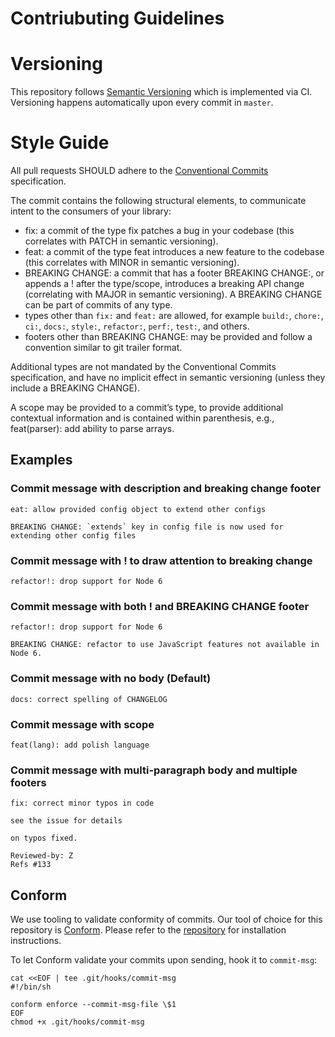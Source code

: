 # Contriubuting Guidelines

# Versioning
This repository follows [Semantic Versioning](https://semver.org/) which is implemented via CI. Versioning happens automatically upon every commit in `master`.

# Style Guide

All pull requests SHOULD adhere to the [Conventional Commits](https://conventionalcommits.org/) specification.

The commit contains the following structural elements, to communicate intent to the consumers of your library:

* fix: a commit of the type fix patches a bug in your codebase (this correlates with PATCH in semantic versioning).
* feat: a commit of the type feat introduces a new feature to the codebase (this correlates with MINOR in semantic versioning).
* BREAKING CHANGE: a commit that has a footer BREAKING CHANGE:, or appends a ! after the type/scope, introduces a breaking API change (correlating with MAJOR in semantic versioning). A BREAKING CHANGE can be part of commits of any type.
* types other than `fix:` and `feat:` are allowed, for example `build:`, `chore:`, `ci:`, `docs:`, `style:`, `refactor:`, `perf:`, `test:`, and others.
* footers other than BREAKING CHANGE: <description> may be provided and follow a convention similar to git trailer format.

Additional types are not mandated by the Conventional Commits specification, and have no implicit effect in semantic versioning (unless they include a BREAKING CHANGE). 

A scope may be provided to a commit’s type, to provide additional contextual information and is contained within parenthesis, e.g., feat(parser): add ability to parse arrays.

## Examples

### Commit message with description and breaking change footer

```
eat: allow provided config object to extend other configs

BREAKING CHANGE: `extends` key in config file is now used for extending other config files
```

### Commit message with ! to draw attention to breaking change
```
refactor!: drop support for Node 6
```

### Commit message with both ! and BREAKING CHANGE footer

```
refactor!: drop support for Node 6

BREAKING CHANGE: refactor to use JavaScript features not available in Node 6.
```

### Commit message with no body (Default)

```
docs: correct spelling of CHANGELOG
```

### Commit message with scope

```
feat(lang): add polish language
```

### Commit message with multi-paragraph body and multiple footers

```
fix: correct minor typos in code

see the issue for details

on typos fixed.

Reviewed-by: Z
Refs #133
```

## Conform
We use tooling to validate conformity of commits. Our tool of choice for this repository is [Conform](https://github.com/talos-systems/conform). Please refer to the [repository](https://github.com/talos-systems/conform) for installation instructions.

To let Conform validate your commits upon sending, hook it to `commit-msg`:

```
cat <<EOF | tee .git/hooks/commit-msg
#!/bin/sh

conform enforce --commit-msg-file \$1
EOF
chmod +x .git/hooks/commit-msg

```
